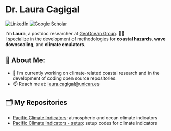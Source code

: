# Dr. Laura Cagigal

<a href="https://www.linkedin.com/in/lauracagigalgil/"><img src="https://img.shields.io/badge/LinkedIn-0077B5?style=flat&logo=linkedin&logoColor=white" alt="LinkedIn"></a>
<a href="https://scholar.google.com.au/citations?user=AR4-naYAAAAJ&hl=es&oi=ao"><img src="https://img.shields.io/badge/Google-Scholar-blue" alt="Google Scholar"></a>


I'm **Laura**, a postdoc researcher at [GeoOcean Group]([https://www.example.com](https://geoocean.unican.es/)). 🌊✨  
I specialize in the development of methodologies for **coastal hazards**, **wave downscaling**, and **climate emulators**.

## 🌟 About Me:
- 🔭 I’m currently working on climate-related coastal research and in the development of coding open source repositories.
- 📫 Reach me at: [laura.cagigal@unican.es](mailto:laura.cagigal@unican.es)

## 🗂️ My Repositories
- [Pacific Climate Indicators](https://github.com/lauracagigal/CC_indicators): atmospheric and ocean climate indicators
- [Pacific Climate Indicators - setup](https://github.com/lauracagigal/indicators_setup): setup codes for climate indicators

